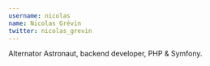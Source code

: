 ```yaml
---
username: nicolas
name: Nicolas Grévin
twitter: nicolas_grevin
---
```

Alternator Astronaut, backend developer, PHP & Symfony.
